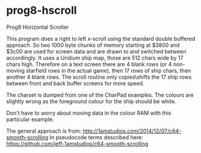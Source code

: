 # prog8-hscroll
Prog8 Horizontal Scroller

This program does a right to left x-scroll using the standard double buffered approach.
So two 1000 byte chunks of memory starting at $3800 and $3c00 are used for screen data and are drawn to and switched between accordingly.
It uses a Uridium ship map, those are 512 chars wide by 17 chars high. Therefore on a text screen there are 4 blank rows (or 4 non-moving starfield rows in the actual game), then 17 rows of ship chars, then another 4 blank rows. The scroll routine only copies\shifts the 17 ship rows between front and back buffer screens for more speed.

The charset is dumped from one of the CharPad examples. The colours are slightly wrong as the foreground colour for the ship should be white. 

Don't have to worry about moving data in the colour RAM with this particular example.

The general approach is from: http://1amstudios.com/2014/12/07/c64-smooth-scrolling
In pseudocode terms described here: https://github.com/jeff-1amstudios/c64-smooth-scrolling

